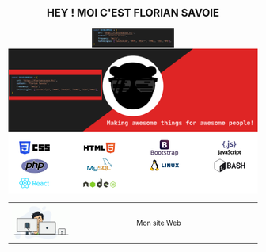 <div align="center">
    <h2>HEY ! MOI C'EST FLORIAN SAVOIE</h2>   
    <img src="https://github.com/florian-savoie/florian-savoie/blob/main/img/dd.png" style="width:33%;">  
</div>
<img src="https://github.com/florian-savoie/florian-savoie/blob/main/img/header.svg" alt="Cover">    
<div align="center">   
    <img src="https://github.com/florian-savoie/florian-savoie/blob/main/img/competences.png" alt="Competences">    
</div>
<table>
    <tr>
        <td style="width: 50%;border: 0;">
            <img src="https://github.com/florian-savoie/florian-savoie/blob/main/img/programmer.gif" alt="programmer" style="width: 50%;">
        </td>
        <td>
            <p>Mon site Web</p>
        </td>
    </tr>
</table>